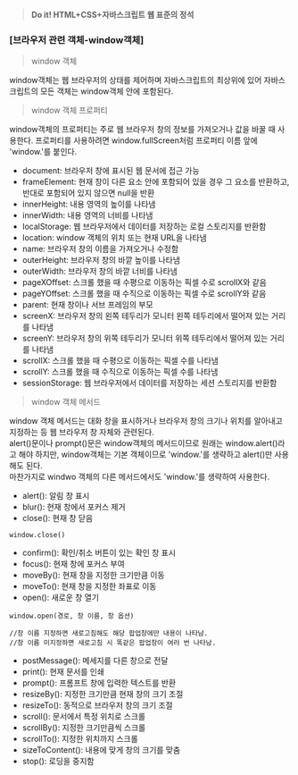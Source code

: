 > #### Do it! HTML+CSS+자바스크립트 웹 표준의 정석
 ### [브라우저 관련 객체-window객체]
 > window 객체

 window객체는 웹 브라우저의 상태를 제어하며 자바스크립트의 최상위에 있어 자바스크립트의 모든 객체는 window객체 안에 포함된다.

 > window 객체 프로퍼티

window객체의 프로퍼티는 주로 웹 브라우저 창의 정보를 가져오거나 값을 바꿀 때 사용한다. 프로퍼티를 사용하려면 window.fullScreen처럼 프로퍼티 이름 앞에 'window.'를 붙인다.

 - document: 브라우저 창에 표시된 웹 문서에 접근 가능
 - frameElement: 현재 창이 다른 요소 안에 포함되어 있을 경우 그 요소를 반환하고, 반대로 포함되어 있지 않으면 null을 반환
 - innerHeight: 내용 영역의 높이를 나타냄
 - innerWidth: 내용 영역의 너비를 나타냄
 - localStorage: 웹 브라우저에서 데이터를 저장하는 로컬 스토리지를 반환함
 - location: window 객체의 위치 또는 현재 URL을 나타냄
 - name: 브라우저 창의 이름을 가져오거나 수정함
 - outerHeight: 브라우저 창의 바깥 높이를 나타냄
 - outerWidth: 브라우저 창의 바깥 너비를 나타냄
 - pageXOffset: 스크롤 했을 때 수평으로 이동하는 픽셀 수로 scrollX와 같음
 - pageYOffset: 스크롤 했을 때 수직으로 이동하는 픽셀 수로 scrollY와 같음
 - parent: 현재 창이나 서브 프레임의 부모
 - screenX: 브라우저 창의 왼쪽 테두리가 모니터 왼쪽 테두리에서 떨어져 있는 거리를 나타냄
 - screenY: 브라우저 창의 위쪽 테두리가 모니터 위쪽 테두리에서 떨어져 있는 거리를 나타냄
 - scrollX: 스크롤 했을 때 수평으로 이동하는 픽셀 수를 나타냄
 - scrollY: 스크롤 했을 때 수직으로 이동하는 픽셀 수를 나타냄 
 - sessionStorage: 웹 브라우저에서 데이터를 저장하는 세션 스토리지를 반환함


 > window 객체 메서드

window 객체 메서드는 대화 창을 표시하거나 브라우저 창의 크기나 위치를 알아내고 지정하는 등 웹 브라우저 창 자체와 관련된다.  
alert()문이나 prompt()문은 window객체의 메서드이므로 원래는 window.alert()라고 해야 하지만, window객체는 기본 객체이므로 'window.'를 생략하고 alert()만 사용해도 된다.  
마찬가지로 windwo 객체의 다른 메서드에서도 'window.'를 생략하여 사용한다.

 - alert(): 알림 창 표시
 - blur(): 현재 창에서 포커스 제거
 - close(): 현재 창 닫음
 ```
 window.close()
 ```
 - confirm(): 확인/취소 버튼이 있는 확인 창 표시
 - focus(): 현재 창에 포커스 부여
 - moveBy(): 현재 창을 지정한 크기만큼 이동
 - moveTo(): 현재 창을 지정한 좌표로 이동
 - open(): 새로운 창 열기
 ```
 window.open(경로, 창 이름, 창 옵션)

 //창 이름 지정하면 새로고침해도 해당 팝업창에만 내용이 나타남.
 //창 이름 미지정하면 새로고침 시 똑같은 팝업창이 여러 번 나타남.
 ```
 - postMessage(): 메세지를 다른 창으로 전달
 - print(): 현재 문서를 인쇄
 - prompt(): 프롬프트 창에 입력한 텍스트를 반환
 - resizeBy(): 지정한 크기만큼 현재 창의 크기 조절
 - resizeTo(): 동적으로 브라우저 창의 크기 조절
 - scroll(): 문서에서 특정 위치로 스크롤
 - scrollBy(): 지정한 크기만큼씩 스크롤
 - scrollTo(): 지정한 위치까지 스크롤
 - sizeToContent(): 내용에 맞게 창의 크기를 맞춤
 - stop(): 로딩을 중지함